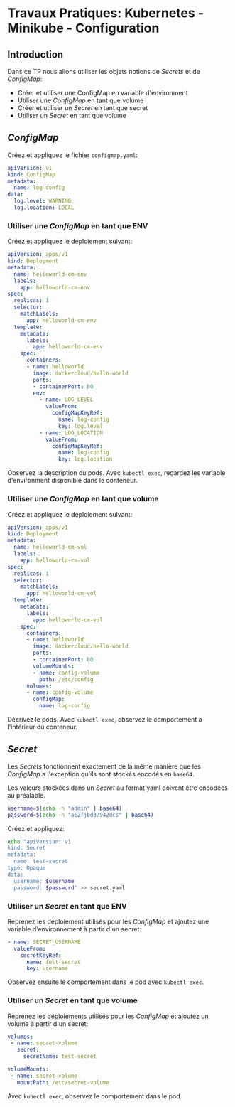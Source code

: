 # Travaux Pratiques: Kubernetes - Minikube - Configuration

## Introduction

Dans ce TP nous allons utiliser les objets notions de *Secrets* et de *ConfigMap*:

- Créer et utiliser une ConfigMap en variable d'environment
- Utiliser une *ConfigMap* en tant que volume
- Créer et utiliser un *Secret* en tant que secret
- Utiliser un *Secret* en tant que volume

## *ConfigMap*

Créez et appliquez le fichier `configmap.yaml`:

```yaml
apiVersion: v1
kind: ConfigMap
metadata:
  name: log-config
data:
  log.level: WARNING
  log.location: LOCAL
```

### Utiliser une *ConfigMap* en tant que ENV

Créez et appliquez le déploiement suivant:

```yaml
apiVersion: apps/v1
kind: Deployment
metadata:
  name: helloworld-cm-env
  labels:
    app: helloworld-cm-env
spec:
  replicas: 1
  selector:
    matchLabels:
      app: helloworld-cm-env
  template:
    metadata:
      labels:
        app: helloworld-cm-env
    spec:
      containers:
      - name: helloworld
        image: dockercloud/hello-world
        ports:
        - containerPort: 80
        env:
          - name: LOG_LEVEL
            valueFrom:
              configMapKeyRef:
                name: log-config
                key: log.level
          - name: LOG_LOCATION
            valueFrom:
              configMapKeyRef:
                name: log-config
                key: log.location
```

Observez la description du pods. Avec `kubectl exec`, regardez les variable d'environment disponible dans le conteneur.

### Utiliser une *ConfigMap* en tant que volume

Créez et appliquez le déploiement suivant:

```yaml
apiVersion: apps/v1
kind: Deployment
metadata:
  name: helloworld-cm-vol
  labels:
    app: helloworld-cm-vol
spec:
  replicas: 1
  selector:
    matchLabels:
      app: helloworld-cm-vol
  template:
    metadata:
      labels:
        app: helloworld-cm-vol
    spec:
      containers:
      - name: helloworld
        image: dockercloud/hello-world
        ports:
        - containerPort: 80
        volumeMounts:
        - name: config-volume
          path: /etc/config
      volumes:
      - name: config-volume
        configMap:
          name: log-config
```

Décrivez le pods. Avec `kubectl exec`, observez le comportement a l'intérieur du conteneur.

## *Secret*

Les *Secrets*  fonctionnent exactement de la même manière que les *ConfigMap*  a l'exception qu'ils sont stockés encodés en `base64`.

Les valeurs stockées dans un *Secret* au format yaml doivent être encodées au préalable.

```bash
username=$(echo -n "admin" | base64)
password=$(echo -n "a62fjbd37942dcs" | base64)
```

Créez et appliquez:

```bash
echo "apiVersion: v1
kind: Secret
metadata:
  name: test-secret
type: Opaque
data:
  username: $username
  password: $password" >> secret.yaml
```

### Utiliser un *Secret* en tant que ENV

Reprenez les déploiement utilisés pour les *ConfigMap* et ajoutez une variable d'environnement à partir d'un secret:

```yaml
- name: SECRET_USERNAME
  valueFrom:
    secretKeyRef:
      name: test-secret
      key: username
```

Observez ensuite le comportement dans le pod avec `kubectl exec`.

### Utiliser un *Secret* en tant que volume

Reprenez les déploiements utilisés pour les *ConfigMap* et ajoutez un volume à partir d'un secret:

```yaml
volumes:
 - name: secret-volume
   secret:
     secretName: test-secret
```

```yaml
volumeMounts:
 - name: secret-volume
   mountPath: /etc/secret-volume
```

Avec `kubectl exec`, observez le comportement dans le pod.
